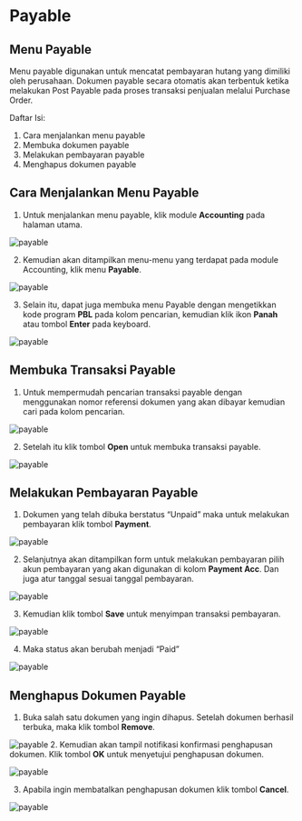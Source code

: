 # Payable

## Menu Payable
Menu payable digunakan untuk mencatat pembayaran hutang yang dimiliki oleh perusahaan. Dokumen payable secara otomatis akan terbentuk ketika melakukan Post Payable pada proses transaksi penjualan melalui Purchase Order.

Daftar Isi:
1. Cara menjalankan menu payable
2. Membuka dokumen payable
3. Melakukan pembayaran payable
4. Menghapus dokumen payable

## Cara Menjalankan Menu Payable
1. Untuk menjalankan menu payable, klik module **Accounting** pada halaman utama.

 ![payable](../../dokumentasi-akor/payable/1.png)

2. Kemudian akan ditampilkan menu-menu yang terdapat pada module Accounting, klik menu **Payable**.

 ![payable](../../dokumentasi-akor/payable/2.png)
 
3. Selain itu, dapat juga membuka menu Payable dengan mengetikkan kode program **PBL** pada kolom pencarian, kemudian klik ikon **Panah** atau tombol **Enter** pada keyboard.

 ![payable](../../dokumentasi-akor/payable/3.png)

## Membuka Transaksi Payable
1. Untuk mempermudah pencarian transaksi payable dengan menggunakan nomor referensi dokumen yang akan dibayar kemudian cari pada kolom pencarian.

 ![payable](../../dokumentasi-akor/payable/4.png)

2. Setelah itu klik tombol **Open** untuk membuka transaksi payable.

 ![payable](../../dokumentasi-akor/payable/5.png)

## Melakukan Pembayaran Payable
1. Dokumen yang telah dibuka berstatus “Unpaid” maka untuk melakukan pembayaran klik tombol **Payment**.

 ![payable](../../dokumentasi-akor/payable/6.png)

2. Selanjutnya akan ditampilkan form untuk melakukan pembayaran pilih akun pembayaran yang akan digunakan di kolom **Payment Acc**. Dan juga atur tanggal sesuai tanggal pembayaran.

 ![payable](../../dokumentasi-akor/payable/7.png)

3. Kemudian klik tombol **Save** untuk menyimpan transaksi pembayaran.

 ![payable](../../dokumentasi-akor/payable/8.png)

4.  Maka status akan berubah menjadi “Paid”

 ![payable](../../dokumentasi-akor/payable/9.png)

## Menghapus Dokumen Payable
1. Buka salah satu dokumen yang ingin dihapus. Setelah dokumen berhasil terbuka, maka klik tombol **Remove**.

 ![payable](../../dokumentasi-akor/payable/10.png)
2. Kemudian akan tampil notifikasi konfirmasi penghapusan dokumen. Klik tombol **OK** untuk menyetujui penghapusan dokumen.

 ![payable](../../dokumentasi-akor/payable/11.png)

3.  Apabila ingin membatalkan penghapusan dokumen klik tombol **Cancel**.

 ![payable](../../dokumentasi-akor/payable/12.png)
 